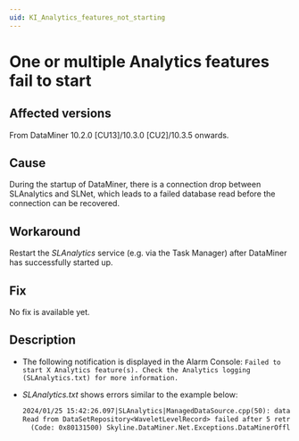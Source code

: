```yaml
---
uid: KI_Analytics_features_not_starting
---
```


# One or multiple Analytics features fail to start

## Affected versions

From DataMiner 10.2.0 [CU13]/10.3.0 [CU2]/10.3.5 onwards.

## Cause

During the startup of DataMiner, there is a connection drop between SLAnalytics and SLNet, which leads to a failed database read before the connection can be recovered.

## Workaround

Restart the *SLAnalytics* service (e.g. via the Task Manager) after DataMiner has successfully started up.

## Fix

No fix is available yet.

## Description

- The following notification is displayed in the Alarm Console: `Failed to start X Analytics feature(s). Check the Analytics logging (SLAnalytics.txt) for more information.`

- *SLAnalytics.txt* shows errors similar to the example below:

  ```txt
  2024/01/25 15:42:26.097|SLAnalytics|ManagedDataSource.cpp(50): datastores::sources::ManagedDataSource<WaveletLevelRecordID,WaveletLevelRecord>::readFromRepository)|ERR|0|Exception while reading from repository Error: 
  Read from DataSetRepository<WaveletLevelRecord> failed after 5 retries with error:
    (Code: 0x80131500) Skyline.DataMiner.Net.Exceptions.DataMinerOfflineException: Connection SLNet down.
  ```
